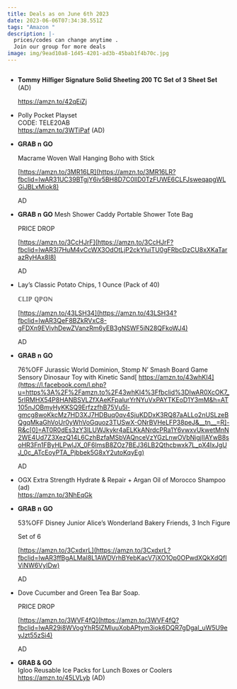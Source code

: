 ```yaml
---
title: Deals as on June 6th 2023
date: 2023-06-06T07:34:38.551Z
tags: "Amazon "
description: |-
  prices/codes can change anytime . 
  Join our group for more deals
image: img/9ead10a8-1d45-4201-ad3b-45bab1f4b70c.jpg
---
```

![]()

* 𝐓𝐨𝐦𝐦𝐲 𝐇𝐢𝐥𝐟𝐢𝐠𝐞𝐫 𝐒𝐢𝐠𝐧𝐚𝐭𝐮𝐫𝐞 𝐒𝐨𝐥𝐢𝐝 𝐒𝐡𝐞𝐞𝐭𝐢𝐧𝐠 𝟐𝟎𝟎 𝐓𝐂 𝐒𝐞𝐭 𝐨𝐟 𝟑 𝐒𝐡𝐞𝐞𝐭 𝐒𝐞𝐭 (AD)[](https://amzn.to/42qEiZj)

  <https://amzn.to/42qEiZj>
* Polly Pocket Playset\
  CODE: TELE20AB \
  <https://amzn.to/3WTiPaf> (AD)
* 𝐆𝐑𝐀𝐁 𝐧 𝐆𝐎

  Macrame Woven Wall Hanging Boho with Stick 

  [https://amzn.to/3MR16LR](https://amzn.to/3MR16LR?fbclid=IwAR31UC39BTgjY6iv5BH8D7C0IlD0TzFUWE6CLFJsweqapgWLGiJBLxMiok8)

  AD
* 𝐆𝐑𝐀𝐁 𝐧 𝐆𝐎 Mesh Shower Caddy Portable Shower Tote Bag 

  PRICE DROP

  [https://amzn.to/3CcHJrF](https://amzn.to/3CcHJrF?fbclid=IwAR3I7HuM4vCcWX3OdOtLjP2ckYIuiTU0gFRbcDzCU8xXKaTarazRyHAx8I8)

  AD
* Lay’s Classic Potato Chips, 1 Ounce (Pack of 40)

  ℂ𝕃𝕀ℙ ℚℙ𝕆ℕ

  [https://amzn.to/43LSH34](https://amzn.to/43LSH34?fbclid=IwAR3QeF8BZkRVxC8-gFDXn9EVivhDewZVanzRm6yEB3gNSWF5iN28QFkoWJ4)

  AD
* 𝐆𝐑𝐀𝐁 𝐧 𝐆𝐎

  76%OFF Jurassic World Dominion, Stomp N’ Smash Board Game Sensory Dinosaur Toy with Kinetic Sand[ https://amzn.to/43whKI4](https://l.facebook.com/l.php?u=https%3A%2F%2Famzn.to%2F43whKI4%3Ffbclid%3DIwAR0XcOK7_5rIRMHX54P8HANBSVLZfXAeKFpalurYrNYuVxPAYTKEoD1Y3mM&h=AT105nJOBmyHyKKSQ9ErfzzfhB75Vu5l-gmcg8woKkcMz7HD3XJ7HDBuq0qv4SjuKDDxK3RQ87aALLo2nUSLzeBQgqMkaGhVoUr0yWhVoGquoz3TUSwX-ONrBVHeLFP38peJ&__tn__=R]-R&c[0]=AT0R0dEs3zY3ILUWJkykr4aELKkANrdcPRa1Y6vwxvUkwetMnN2WE4Ud7Z3XezQ14L6CzhBzfaMSbVAQnceVzYGzLnwOVbNigjIIAYwB8soHR3Fn1FByHLPwlJX_0F6ImsB8ZOz7BEJ36LB2Qthcbwxk7L_pX4IxJgUJ_0c_ATcEoyPTA_Pjbbek5G8xY2utoKqyEg)

  AD
* OGX Extra Strength Hydrate & Repair + Argan Oil of Morocco Shampoo (ad)\
  <https://amzn.to/3NhEqGk>
* 𝐆𝐑𝐀𝐁 𝐧 𝐆𝐎

  53%OFF Disney Junior Alice’s Wonderland Bakery Friends, 3 Inch Figure

  Set of 6

  [https://amzn.to/3CxdxrL](https://amzn.to/3CxdxrL?fbclid=IwAR3ffBgALMaI8L1AWDVrhBYebKacV7jXO1Op0OPwdXQkXdQfIViNW6VyIDw)

  AD
* Dove Cucumber and Green Tea Bar Soap.

  PRICE DROP

  [https://amzn.to/3WVF4fQ](https://amzn.to/3WVF4fQ?fbclid=IwAR29i8WVogYhR5lZMluuXobAPtym3iok6DQR7gDgal_uW5U9eyJzt55zSi4)

  AD
* **GRAB & GO**\
  Igloo Reusable Ice Packs for Lunch Boxes or Coolers\
  <https://amzn.to/45LVLyb> (AD)